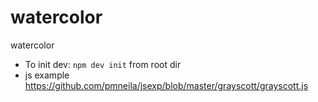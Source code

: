# watercolor
watercolor

* To init dev: `npm dev init` from root dir
* js example https://github.com/pmneila/jsexp/blob/master/grayscott/grayscott.js
